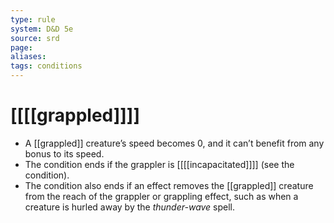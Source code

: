```yaml
---
type: rule
system: D&D 5e
source: srd
page:
aliases:
tags: conditions
---
```


# [[[[grappled]]]]

- A [[grappled]] creature’s speed becomes 0, and it can’t benefit from any bonus to its speed.
- The condition ends if the grappler is [[[[incapacitated]]]] (see the condition).
- The condition also ends if an effect removes the [[grappled]] creature from the reach of the grappler or grappling effect, such as when a creature is hurled away by the *thunder-wave* spell.